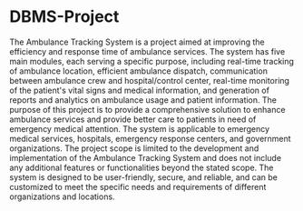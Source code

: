 # DBMS-Project
The Ambulance Tracking System is a project aimed at improving the efficiency and response time of ambulance services.
The system has five main modules, each serving a specific purpose, including real-time tracking of ambulance location, efficient ambulance dispatch, communication between ambulance crew and hospital/control center, real-time monitoring of the patient's vital signs and medical information, and generation of reports and analytics on ambulance usage and patient information.
The purpose of this project is to provide a comprehensive solution to enhance ambulance services and provide better care to patients in need of emergency medical attention. The system is applicable to emergency medical services, hospitals, emergency response centers, and government organizations. The project scope is limited to the development and implementation of the Ambulance Tracking System and does not include any additional features or functionalities beyond the stated scope. The system is designed to be user-friendly, secure, and reliable, and can be customized to meet the specific needs and requirements of different organizations and locations.
